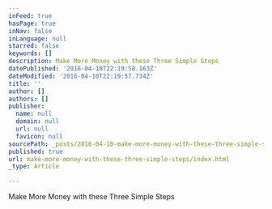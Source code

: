 ```yaml
---
inFeed: true
hasPage: true
inNav: false
inLanguage: null
starred: false
keywords: []
description: Make More Money with these Three Simple Steps
datePublished: '2016-04-10T22:19:58.163Z'
dateModified: '2016-04-10T22:19:57.734Z'
title: ''
author: []
authors: []
publisher:
  name: null
  domain: null
  url: null
  favicon: null
sourcePath: _posts/2016-04-10-make-more-money-with-these-three-simple-steps.md
published: true
url: make-more-money-with-these-three-simple-steps/index.html
_type: Article

---
```

Make More Money with these Three Simple Steps